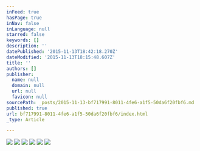 ```yaml
---
inFeed: true
hasPage: true
inNav: false
inLanguage: null
starred: false
keywords: []
description: ''
datePublished: '2015-11-13T18:42:18.270Z'
dateModified: '2015-11-13T18:15:48.607Z'
title: ''
authors: []
publisher:
  name: null
  domain: null
  url: null
  favicon: null
sourcePath: _posts/2015-11-13-bf717991-8011-4fe6-a1f5-50da6f20fbf6.md
published: true
url: bf717991-8011-4fe6-a1f5-50da6f20fbf6/index.html
_type: Article

---
```

![](https://the-grid-user-content.s3-us-west-2.amazonaws.com/5819bd2a-afeb-4dfe-b216-107a19984278.jpg)
![](https://the-grid-user-content.s3-us-west-2.amazonaws.com/6c9cb45d-b130-4431-ad41-c137f9310e58.jpg)
![](https://the-grid-user-content.s3-us-west-2.amazonaws.com/15fc65df-1d70-4d83-ac3c-02811d4207d5.jpg)
![](https://the-grid-user-content.s3-us-west-2.amazonaws.com/c0d2af82-b4a4-4fc4-b330-1a961692e105.jpg)
![](https://the-grid-user-content.s3-us-west-2.amazonaws.com/5f4eef6a-b1f9-4af4-a4a4-cd80a61768f0.jpg)
![](https://the-grid-user-content.s3-us-west-2.amazonaws.com/bf799194-51f2-4a03-8ca1-2a6f152f0f77.jpg)